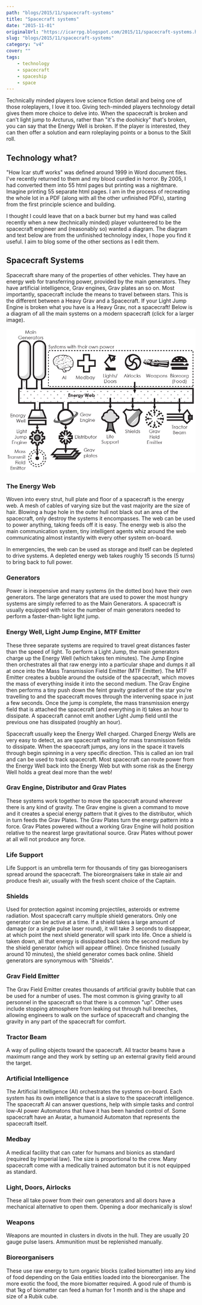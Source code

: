 ```yaml
---
path: "blogs/2015/11/spacecraft-systems"
title: "Spacecraft systems"
date: "2015-11-01"
originalUrl: "https://icarrpg.blogspot.com/2015/11/spacecraft-systems.html"
slug: "blogs/2015/11/spacecraft-systems"
category: "v4"
cover: ""
tags:
    - technology
    - spacecraft
    - spaceship
    - space
---
```

Technically minded players love science fiction detail and being one of those roleplayers, I love it too. Giving tech-minded players technology detail gives them more choice to delve into. When the spacecraft is broken and can't light jump to Arcturus, rather than "it's the doohicky" that's broken, you can say that the Energy Well is broken. If the player is interested, they can then offer a solution and earn roleplaying points or a bonus to the Skill roll.  

## Technology what?

"How Icar stuff works" was defined around 1999 in Word document files. I've recently returned to them and my blood curdled in horror. By 2005, I had converted them into 55 html pages but printing was a nightmare. Imagine printing 55 separate html pages. I am in the process of recreating the whole lot in a PDF (along with all the other unfinished PDFs), starting from the first principle science and building.  

I thought I could leave that on a back burner but my hand was called recently when a new (technically minded) player volunteered to be the spacecraft engineer and (reasonably so) wanted a diagram. The diagram and text below are from the unfinished technology index, I hope you find it useful. I aim to blog some of the other sections as I edit them.  

## Spacecraft Systems

Spacecraft share many of the properties of other vehicles. They have an energy web for transferring power, provided by the main generators. They have artificial intelligence, Grav engines, Grav plates an so on. Most importantly, spacecraft include the means to travel between stars. This is the different between a Heavy Grav and a Spacecraft. If your Light Jump Engine is broken what you have is a Heavy Grav, not a spacecraft! Below is a diagram of all the main systems on a modern spacecraft (click for a larger image).  

![A diagram with all the technical pieces explained below linked by the single energy web](./images/spacecraftsystems.jpg)

### The Energy Web

Woven into every strut, hull plate and floor of a spacecraft is the energy web. A mesh of cables of varying size but the vast majority are the size of hair. Blowing a huge hole in the outer hull not black out an area of the spacecraft, only destroy the systems it encompasses. The web can be used to power anything, taking feeds off it is easy. The energy web is also the main communication system, tiny intelligent agents whiz around the web communicating almost instantly with every other system on-board.  

In emergencies, the web can be used as storage and itself can be depleted to drive systems. A depleted energy web takes roughly 15 seconds (5 turns) to bring back to full power.  

### Generators

Power is inexpensive and many systems (in the dotted box) have their own generators. The large generators that are used to power the most hungry systems are simply referred to as the Main Generators. A spacecraft is usually equipped with twice the number of main generators needed to perform a faster-than-light light jump.  

### Energy Well, Light Jump Engine, MTF Emitter

These three separate systems are required to travel great distances faster than the speed of light. To perform a Light Jump, the main generators charge up the Energy Well (which takes ten minutes). The Jump Engine then orchestrates all that raw energy into a particular shape and dumps it all at once into the Mass Transmission Field Emitter (MTF Emitter). The MTF Emitter creates a bubble around the outside of the spacecraft, which moves the mass of everything inside it into the second medium. The Grav Engine then performs a tiny push down the feint gravity gradient of the star you're travelling to and the spacecraft moves through the intervening space in just a few seconds. Once the jump is complete, the mass transmission energy field that is attached the spacecraft (and everything in it) takes an hour to dissipate. A spacecraft cannot emit another Light Jump field until the previous one has dissipated (roughly an hour).  

Spacecraft usually keep the Energy Well charged. Charged Energy Wells are very easy to detect, as are spacecraft waiting for mass transmission fields to dissipate. When the spacecraft jumps, any ions in the space it travels through begin spinning in a very specific direction. This is called an ion trail and can be used to track spacecraft. Most spacecraft can route power from the Energy Well back into the Energy Web but with some risk as the Energy Well holds a great deal more than the web!  

### Grav Engine, Distributor and Grav Plates

These systems work together to move the spacecraft around wherever there is any kind of gravity. The Grav engine is given a command to move and it creates a special energy pattern that it gives to the distributor, which in turn feeds the Grav Plates. The Grav Plates turn the energy pattern into a force. Grav Plates powered without a working Grav Engine will hold position relative to the nearest large gravitational source. Grav Plates without power at all will not produce any force.  

### Life Support

Life Support is an umbrella term for thousands of tiny gas bioreoganisers spread around the spacecraft. The bioreorgnaisers take in stale air and produce fresh air, usually with the fresh scent choice of the Captain.  

### Shields

Used for protection against incoming projectiles, asteroids or extreme radiation. Most spacecraft carry multiple shield generators. Only one generator can be active at a time. If a shield takes a large amount of damage (or a single pulse laser round), it will take 3 seconds to disappear, at which point the next shield generator will spark into life. Once a shield is taken down, all that energy is dissipated back into the second medium by the shield generator (which will appear offline). Once finished (usually around 10 minutes), the shield generator comes back online. Shield generators are synonymous with "Shields".  

### Grav Field Emitter

The Grav Field Emitter creates thousands of artificial gravity bubble that can be used for a number of uses. The most common is giving gravity to all personnel in the spacecraft so that there is a common "up". Other uses include stopping atmosphere from leaking out through hull breeches, allowing engineers to walk on the surface of spacecraft and changing the gravity in any part of the spacecraft for comfort.  

### Tractor Beam

A way of pulling objects toward the spacecraft. All tractor beams have a maximum range and they work by setting up an external gravity field around the target.  

### Artificial Intelligence

The Artificial Intelligence (AI) orchestrates the systems on-board. Each system has its own intelligence that is a slave to the spacecraft intelligence. The spacecraft AI can answer questions, help with simple tasks and control low-AI power Automatons that have it has been handed control of. Some spacecraft have an Avatar, a humanoid Automaton that represents the spacecraft itself.  

### Medbay

A medical facility that can cater for humans and bionics as standard (required by Imperial law). The size is proportional to the crew. Many spacecraft come with a medically trained automaton but it is not equipped as standard.  

### Light, Doors, Airlocks

These all take power from their own generators and all doors have a mechanical alternative to open them. Opening a door mechanically is slow!  

### Weapons

Weapons are mounted in clusters in divots in the hull. They are usually 20 gauge pulse lasers. Ammunition must be replenished manually.  

### Bioreorganisers

These use raw energy to turn organic blocks (called biomatter) into any kind of food depending on the Gaia entities loaded into the bioreorganiser. The more exotic the food, the more biomatter required. A good rule of thumb is that 1kg of biomatter can feed a human for 1 month and is the shape and size of a Rubik cube.
